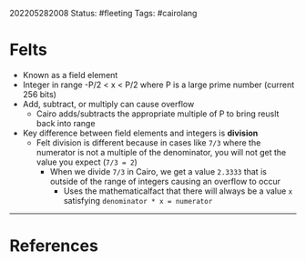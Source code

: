 202205282008
Status: #fleeting
Tags: #cairolang 

# Felts
- Known as a field element 
- Integer in range -P/2 < x < P/2 where P is a large prime number (current 256 bits)
- Add, subtract, or multiply can cause overflow
	- Cairo adds/subtracts the appropriate multiple of P to bring reuslt back into range
- Key difference between field elements and integers is **division**
	- Felt division is different because in cases like `7/3` where the numerator is not a multiple of the denominator, you will not get the value you expect (`7/3 = 2`)
		- When we divide `7/3` in Cairo, we get a value `2.3333` that is outside of the range of integers causing an overflow to occur
			- Uses the mathematicalfact that there will always be a value `x` satisfying `denominator * x = numerator`








---
# References

